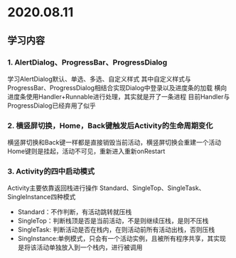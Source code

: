 # 2020.08.11
## 学习内容
### 1. AlertDialog、ProgressBar、ProgressDialog
学习AlertDialog默认、单选、多选、自定义样式
其中自定义样式与ProgressBar、ProgressDialog相结合实现Dialog中登录以及进度条的加载
横向进度条使用Handler+Runnable进行处理，其实就是开了一条进程
目前Handler与ProgressDialog已经弃用了似乎

### 2. 横竖屏切换，Home，Back键触发后Activity的生命周期变化
横竖屏切换和Back键一样都是直接销毁当前活动，横竖屏切换会重建一个活动
Home键则是挂起，活动不可见，重新进入重新onRestart

### 3. Activity的四中启动模式
Activity主要依靠返回栈进行操作
Standard、SingleTop、SingleTask、SingleInstance四种模式
- Standard：不作判断，有活动跳转就压栈
- SingleTop：判断栈顶是否是当前活动，不是则继续压栈，是则不压栈
- SingleTask: 判断活动是否在栈内，在则活动前所有活动出栈，否则压栈
- SingInstance:单例模式，只会有一个活动实例，且被所有程序共享，其实现是将该活动单独放入到一个栈内，进行被调用


